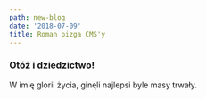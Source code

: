 ```yaml
---
path: new-blog
date: '2018-07-09'
title: Roman pizga CMS'y
---
```

### Otóż i dziedzictwo! 

W imię glorii życia, ginęli najlepsi byle masy trwały.
